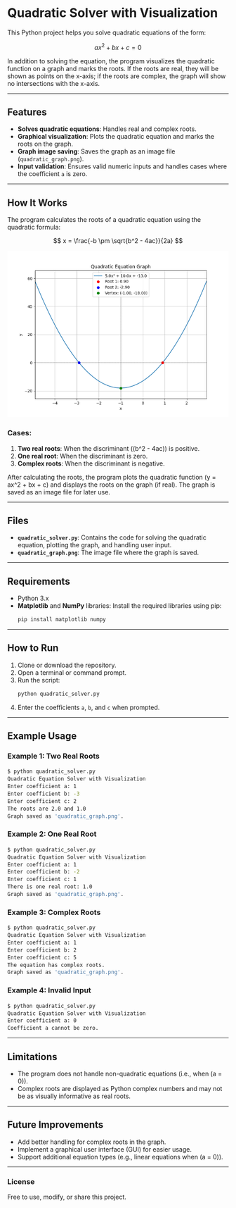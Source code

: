 # Quadratic Solver with Visualization

This Python project helps you solve quadratic equations of the form:

$$
ax^2 + bx + c = 0
$$

In addition to solving the equation, the program visualizes the quadratic function on a graph and marks the roots. If the roots are real, they will be shown as points on the x-axis; if the roots are complex, the graph will show no intersections with the x-axis.

---

## Features
- **Solves quadratic equations**: Handles real and complex roots.
- **Graphical visualization**: Plots the quadratic equation and marks the roots on the graph.
- **Graph image saving**: Saves the graph as an image file (`quadratic_graph.png`).
- **Input validation**: Ensures valid numeric inputs and handles cases where the coefficient `a` is zero.

---

## How It Works

The program calculates the roots of a quadratic equation using the quadratic formula:

$$
x = \frac{-b \pm \sqrt{b^2 - 4ac}}{2a}
$$

![Example of quadratic Graph](quadratic_graph_dynamic.png)

### Cases:
1. **Two real roots**: When the discriminant (\(b^2 - 4ac\)) is positive.
2. **One real root**: When the discriminant is zero.
3. **Complex roots**: When the discriminant is negative.

After calculating the roots, the program plots the quadratic function \(y = ax^2 + bx + c\) and displays the roots on the graph (if real). The graph is saved as an image file for later use.

---

## Files
- **`quadratic_solver.py`**: Contains the code for solving the quadratic equation, plotting the graph, and handling user input.
- **`quadratic_graph.png`**: The image file where the graph is saved.

---

## Requirements

- Python 3.x
- **Matplotlib** and **NumPy** libraries:
   Install the required libraries using pip:
   ```bash
   pip install matplotlib numpy
   ```

---

## How to Run

1. Clone or download the repository.
2. Open a terminal or command prompt.
3. Run the script:
   ```bash
   python quadratic_solver.py
   ```
4. Enter the coefficients `a`, `b`, and `c` when prompted.

---

## Example Usage

### Example 1: Two Real Roots
```bash
$ python quadratic_solver.py
Quadratic Equation Solver with Visualization
Enter coefficient a: 1
Enter coefficient b: -3
Enter coefficient c: 2
The roots are 2.0 and 1.0
Graph saved as 'quadratic_graph.png'.
```

### Example 2: One Real Root
```bash
$ python quadratic_solver.py
Quadratic Equation Solver with Visualization
Enter coefficient a: 1
Enter coefficient b: -2
Enter coefficient c: 1
There is one real root: 1.0
Graph saved as 'quadratic_graph.png'.
```

### Example 3: Complex Roots
```bash
$ python quadratic_solver.py
Quadratic Equation Solver with Visualization
Enter coefficient a: 1
Enter coefficient b: 2
Enter coefficient c: 5
The equation has complex roots.
Graph saved as 'quadratic_graph.png'.
```

### Example 4: Invalid Input
```bash
$ python quadratic_solver.py
Quadratic Equation Solver with Visualization
Enter coefficient a: 0
Coefficient a cannot be zero.
```

---

## Limitations
- The program does not handle non-quadratic equations (i.e., when \(a = 0\)).
- Complex roots are displayed as Python complex numbers and may not be as visually informative as real roots.

---

## Future Improvements
- Add better handling for complex roots in the graph.
- Implement a graphical user interface (GUI) for easier usage.
- Support additional equation types (e.g., linear equations when \(a = 0\)).

---

### License
Free to use, modify, or share this project.